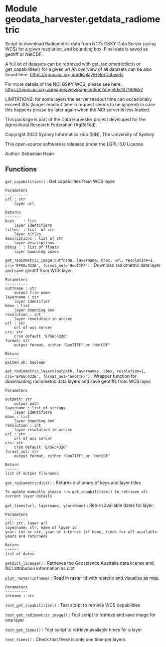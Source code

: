 Module geodata_harvester.getdata_radiometric
============================================
Script to download Radiometric data from NCI’s GSKY Data Server (using WCS) for a given
resolution, and bounding box. Final data is saved as geotiff or NetCDF.

A full ist of datasets can be retrieved with get_radiometricdict() or get_capabilities() for a given url
An overview of all datasets can be also found here:
https://opus.nci.org.au/display/Help/Datasets

For more details of the NCI GSKY WCS, please see here:
https://opus.nci.org.au/pages/viewpage.action?pageId=137199852

LIMITATIONS: for some layers the server readout time can occasionally exceed 30s (longer readout time in request seems to be ignored)
In case this happens please try later again when the NCI server is less loaded.

This package is part of the Data Harvester project developed for the Agricultural Research Federation (AgReFed).

Copyright 2022 Sydney Informatics Hub (SIH), The University of Sydney

This open-source software is released under the LGPL-3.0 License.

Author: Sebastian Haan

Functions
---------

    
`get_capabilities()`
:   Get capabilities from WCS layer.
    
    Parameters
    ----------
    url : str
        layer url
    
    Returns
    -------
    keys    : list
        layer identifiers
    titles  : list  of str
        layer titles
    descriptions : list of str
        layer descriptions
    bboxs   : list of floats
        layer bounding boxes

    
`get_radiometric_image(outfname, layername, bbox, url, resolution=1, crs='EPSG:4326', format_out='GeoTIFF')`
:   Download radiometric data layer and save geotiff from WCS layer.
    
    Parameters
    ----------
    outfname : str
        output file name
    layername : str
        layer identifier
    bbox : list
        layer bounding box
    resolution : int
        layer resolution in arcsec
    url : str
        url of wcs server
    crs: str
        crsm default 'EPSG:4326'
    format: str
        output format, either "GeoTIFF" or "NetCDF"
    
    Return
    ------
    Exited ok: boolean

    
`get_radiometric_layers(outpath, layernames, bbox, resolution=1, crs='EPSG:4326', format_out='GeoTIFF')`
:   Wrapper function for downloading radiometric data layers and save geotiffs from WCS layer.
    
    Parameters
    ----------
    outpath: str
        output path
    layername : list of strings
        layer identifiers
    bbox : list
        layer bounding box
    resolution : int
        layer resolution in arcsec
    url : str
        url of wcs server
    crs: str
        crsm default 'EPSG:4326'
    format_out: str
        output format, either "GeoTIFF" or "NetCDF"
    
    Return
    ------
    list of output filenames

    
`get_radiometricdict()`
:   Returns dictionary of keys and layer titles
    
    To update manually please run get_capabilities() to retrieve all current layer details

    
`get_times(url, layername, year=None)`
:   Return available dates for layer.
    
    Parameters
    ----------
    url: str, layer url
    layername: str, name of layer id
    year: int or str, year of interest (if None, times for all available years are returned)
    
    Return
    ------
    list of dates

    
`getdict_license()`
:   Retrieves the Geoscience Australia data license and NCI attribution information as dict

    
`plot_raster(infname)`
:   Read in raster tif with rasterio and visualise as map.
    
    Parameters
    ----------
    infname : str

    
`test_get_capabilities()`
:   Test script to retrieve WCS capabilities

    
`test_get_radiometric_image()`
:   Test script to retrieve and save image for one layer

    
`test_get_times()`
:   Test script to retrieve available times for a layer

    
`test_times()`
:   Check that there is only one time per layers.